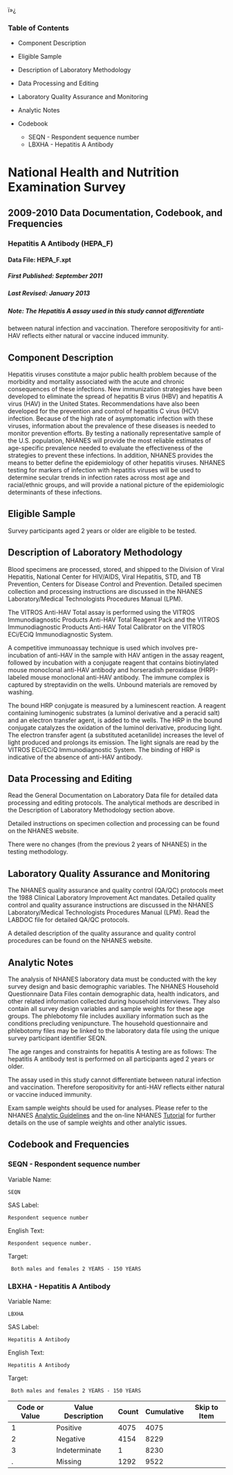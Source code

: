 ï»¿

### Table of Contents

  * Component Description
  * Eligible Sample
  * Description of Laboratory Methodology
  * Data Processing and Editing
  * Laboratory Quality Assurance and Monitoring
  * Analytic Notes
  * Codebook

    * SEQN - Respondent sequence number
    * LBXHA - Hepatitis A Antibody

# National Health and Nutrition Examination Survey

## 2009-2010 Data Documentation, Codebook, and Frequencies

### Hepatitis A Antibody (HEPA_F)

####  Data File: HEPA_F.xpt

#####  First Published: September 2011

#####  Last Revised: January 2013

#####  Note: The Hepatitis A assay used in this study cannot differentiate
between natural infection and vaccination. Therefore seropositivity for anti-
HAV reflects either natural or vaccine induced immunity.

## Component Description

Hepatitis viruses constitute a major public health problem because of the
morbidity and mortality associated with the acute and chronic consequences of
these infections. New immunization strategies have been developed to eliminate
the spread of hepatitis B virus (HBV) and hepatitis A virus (HAV) in the
United States. Recommendations have also been developed for the prevention and
control of hepatitis C virus (HCV) infection. Because of the high rate of
asymptomatic infection with these viruses, information about the prevalence of
these diseases is needed to monitor prevention efforts. By testing a
nationally representative sample of the U.S. population, NHANES will provide
the most reliable estimates of age-specific prevalence needed to evaluate the
effectiveness of the strategies to prevent these infections. In addition,
NHANES provides the means to better define the epidemiology of other hepatitis
viruses. NHANES testing for markers of infection with hepatitis viruses will
be used to determine secular trends in infection rates across most age and
racial/ethnic groups, and will provide a national picture of the epidemiologic
determinants of these infections.

## Eligible Sample

Survey participants aged 2 years or older are eligible to be tested.

## Description of Laboratory Methodology

Blood specimens are processed, stored, and shipped to the Division of Viral
Hepatitis, National Center for HIV/AIDS, Viral Hepatitis, STD, and TB
Prevention, Centers for Disease Control and Prevention. Detailed specimen
collection and processing instructions are discussed in the NHANES
Laboratory/Medical Technologists Procedures Manual (LPM).

The VITROS Anti-HAV Total assay is performed using the VITROS Immunodiagnostic
Products Anti-HAV Total Reagent Pack and the VITROS Immunodiagnostic Products
Anti-HAV Total Calibrator on the VITROS ECi/ECiQ Immunodiagnostic System.

A competitive immunoassay technique is used which involves pre-incubation of
anti-HAV in the sample with HAV antigen in the assay reagent, followed by
incubation with a conjugate reagent that contains biotinylated mouse
monoclonal anti-HAV antibody and horseradish peroxidase (HRP)-labeled mouse
monoclonal anti-HAV antibody. The immune complex is captured by streptavidin
on the wells. Unbound materials are removed by washing.

The bound HRP conjugate is measured by a luminescent reaction. A reagent
containing luminogenic substrates (a luminol derivative and a peracid salt)
and an electron transfer agent, is added to the wells. The HRP in the bound
conjugate catalyzes the oxidation of the luminol derivative, producing light.
The electron transfer agent (a substituted acetanilide) increases the level of
light produced and prolongs its emission. The light signals are read by the
VITROS ECi/ECiQ Immunodiagnostic System. The binding of HRP is indicative of
the absence of anti-HAV antibody.

## Data Processing and Editing

Read the General Documentation on Laboratory Data file for detailed data
processing and editing protocols. The analytical methods are described in the
Description of Laboratory Methodology section above.

Detailed instructions on specimen collection and processing can be found on
the NHANES website.

There were no changes (from the previous 2 years of NHANES) in the testing
methodology.

## Laboratory Quality Assurance and Monitoring

The NHANES quality assurance and quality control (QA/QC) protocols meet the
1988 Clinical Laboratory Improvement Act mandates. Detailed quality control
and quality assurance instructions are discussed in the NHANES
Laboratory/Medical Technologists Procedures Manual (LPM). Read the LABDOC file
for detailed QA/QC protocols.

A detailed description of the quality assurance and quality control procedures
can be found on the NHANES website.

## Analytic Notes

The analysis of NHANES laboratory data must be conducted with the key survey
design and basic demographic variables. The NHANES Household Questionnaire
Data Files contain demographic data, health indicators, and other related
information collected during household interviews. They also contain all
survey design variables and sample weights for these age groups. The
phlebotomy file includes auxiliary information such as the conditions
precluding venipuncture. The household questionnaire and phlebotomy files may
be linked to the laboratory data file using the unique survey participant
identifier SEQN.

The age ranges and constraints for hepatitis A testing are as follows: The
hepatitis A antibody test is performed on all participants aged 2 years or
older.

The assay used in this study cannot differentiate between natural infection
and vaccination. Therefore seropositivity for anti-HAV reflects either natural
or vaccine induced immunity.

Exam sample weights should be used for analyses. Please refer to the NHANES
[Analytic
Guidelines](https://wwwn.cdc.gov/nchs/nhanes/analyticguidelines.aspx) and the
on-line NHANES [Tutorial](https://www.cdc.gov/nchs/tutorials/)  for further
details on the use of sample weights and other analytic issues.

## Codebook and Frequencies

### SEQN - Respondent sequence number

Variable Name:

    SEQN
SAS Label:

    Respondent sequence number
English Text:

    Respondent sequence number.
Target:

     Both males and females 2 YEARS - 150 YEARS

### LBXHA - Hepatitis A Antibody

Variable Name:

    LBXHA
SAS Label:

    Hepatitis A Antibody
English Text:

    Hepatitis A Antibody
Target:

     Both males and females 2 YEARS - 150 YEARS
Code or Value | Value Description | Count | Cumulative | Skip to Item  
---|---|---|---|---  
1 | Positive | 4075 | 4075 |   
2 | Negative | 4154 | 8229 |   
3 | Indeterminate | 1 | 8230 |   
. | Missing | 1292 | 9522 | 

